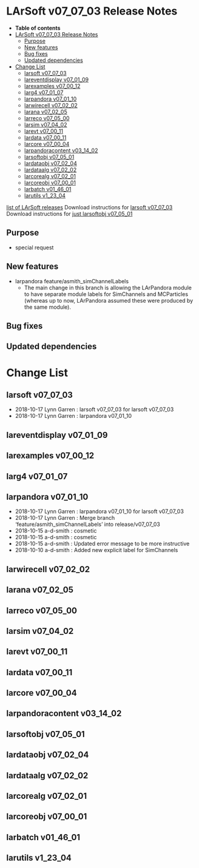 LArSoft v07\_07\_03 Release Notes
======================================================================

-   **Table of contents**
-   [LArSoft v07\_07\_03 Release Notes](#LArSoft-v07_07_03-Release-Notes)
    -   [Purpose](#Purpose)
    -   [New features](#New-features)
    -   [Bug fixes](#Bug-fixes)
    -   [Updated dependencies](#Updated-dependencies)
-   [Change List](#Change-List)
    -   [larsoft v07\_07\_03](#larsoft-v07_07_03)
    -   [lareventdisplay v07\_01\_09](#lareventdisplay-v07_01_09)
    -   [larexamples v07\_00\_12](#larexamples-v07_00_12)
    -   [larg4 v07\_01\_07](#larg4-v07_01_07)
    -   [larpandora v07\_01\_10](#larpandora-v07_01_10)
    -   [larwirecell v07\_02\_02](#larwirecell-v07_02_02)
    -   [larana v07\_02\_05](#larana-v07_02_05)
    -   [larreco v07\_05\_00](#larreco-v07_05_00)
    -   [larsim v07\_04\_02](#larsim-v07_04_02)
    -   [larevt v07\_00\_11](#larevt-v07_00_11)
    -   [lardata v07\_00\_11](#lardata-v07_00_11)
    -   [larcore v07\_00\_04](#larcore-v07_00_04)
    -   [larpandoracontent v03\_14\_02](#larpandoracontent-v03_14_02)
    -   [larsoftobj v07\_05\_01](#larsoftobj-v07_05_01)
    -   [lardataobj v07\_02\_04](#lardataobj-v07_02_04)
    -   [lardataalg v07\_02\_02](#lardataalg-v07_02_02)
    -   [larcorealg v07\_02\_01](#larcorealg-v07_02_01)
    -   [larcoreobj v07\_00\_01](#larcoreobj-v07_00_01)
    -   [larbatch v01\_46\_01](#larbatch-v01_46_01)
    -   [larutils v1\_23\_04](#larutils-v1_23_04)

[list of LArSoft releases](LArSoft_release_list)
Download instructions for [larsoft v07\_07\_03](http://scisoft.fnal.gov/scisoft/bundles/larsoft/v07_07_03/larsoft-v07_07_03.html)
Download instructions for [just larsoftobj v07\_05\_01](http://scisoft.fnal.gov/scisoft/bundles/larsoftobj/v07_05_01/larsoftobj-v07_05_01.html)

Purpose
--------------------

-   special request

New features
------------------------------

-   larpandora feature/asmith\_simChannelLabels
    -   The main change in this branch is allowing the LArPandora module to have
        separate module labels for SimChannels and MCParticles (whereas up to now,
        LArPandora assumed these were produced by the same module).

Bug fixes
------------------------

Updated dependencies
----------------------------------------------

Change List
============================

larsoft v07\_07\_03
------------------------------------------

-   2018-10-17 Lynn Garren : larsoft v07\_07\_03 for larsoft v07\_07\_03
-   2018-10-17 Lynn Garren : larpandora v07\_01\_10

lareventdisplay v07\_01\_09
----------------------------------------------------------

larexamples v07\_00\_12
--------------------------------------------------

larg4 v07\_01\_07
--------------------------------------

larpandora v07\_01\_10
------------------------------------------------

-   2018-10-17 Lynn Garren : larpandora v07\_01\_10 for larsoft v07\_07\_03
-   2018-10-17 Lynn Garren : Merge branch ‘feature/asmith\_simChannelLabels’ into release/v07\_07\_03
-   2018-10-15 a-d-smith : cosmetic
-   2018-10-15 a-d-smith : cosmetic
-   2018-10-15 a-d-smith : Updated error message to be more instructive
-   2018-10-10 a-d-smith : Added new explicit label for SimChannels

larwirecell v07\_02\_02
--------------------------------------------------

larana v07\_02\_05
----------------------------------------

larreco v07\_05\_00
------------------------------------------

larsim v07\_04\_02
----------------------------------------

larevt v07\_00\_11
----------------------------------------

lardata v07\_00\_11
------------------------------------------

larcore v07\_00\_04
------------------------------------------

larpandoracontent v03\_14\_02
--------------------------------------------------------------

larsoftobj v07\_05\_01
------------------------------------------------

lardataobj v07\_02\_04
------------------------------------------------

lardataalg v07\_02\_02
------------------------------------------------

larcorealg v07\_02\_01
------------------------------------------------

larcoreobj v07\_00\_01
------------------------------------------------

larbatch v01\_46\_01
--------------------------------------------

larutils v1\_23\_04
------------------------------------------

